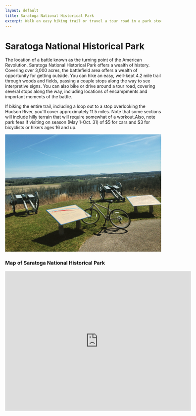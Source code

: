 ```yaml
---
layout: default
title: Saratoga National Historical Park
excerpt: Walk an easy hiking trail or travel a tour road in a park steeped in Revolutionary War history
---
```


<h1>Saratoga National Historical Park</h1>

<p>The location of a battle known as the turning point of the American Revolution, Saratoga National Historical Park offers a wealth of history. Covering over 3,000 acres, the battlefield area offers a wealth of opportunity for getting outside. You can hike an easy, well-kept 4.2 mile trail through woods and fields, passing a couple stops along the way to see interpretive signs. You can also bike or drive around a tour road, covering several stops along the way, including locations of encampments and important moments of the battle.</p>

<p>If biking the entire trail, including a loop out to a stop overlooking the Hudson River, you'll cover approximately 11.5 miles. Note that some sections will include hilly terrain that will require somewhat of a workout.Also, note park fees if visiting on season (May 1-Oct. 31) of $5 for cars and $3 for bicyclists or hikers ages 16 and up.</p>

<img src="/img/saratoganationalpark.jpg" alt="Biking at Saratoga National Park">

<h3>Map of Saratoga National Historical Park</h3>

<div class="google-maps"><iframe src="https://www.google.com/maps/embed?pb=!1m18!1m12!1m3!1d2917.383798942167!2d-73.65107698452292!3d43.01230817914851!2m3!1f0!2f0!3f0!3m2!1i1024!2i768!4f13.1!3m3!1m2!1s0x89de24d1d9bef9fb%3A0x4f4cbdcac0977219!2sSaratoga+National+Historical+Park!5e0!3m2!1sen!2sus!4v1474336088034" width="600" height="450" frameborder="0" style="border:0" allowfullscreen></iframe></div>
